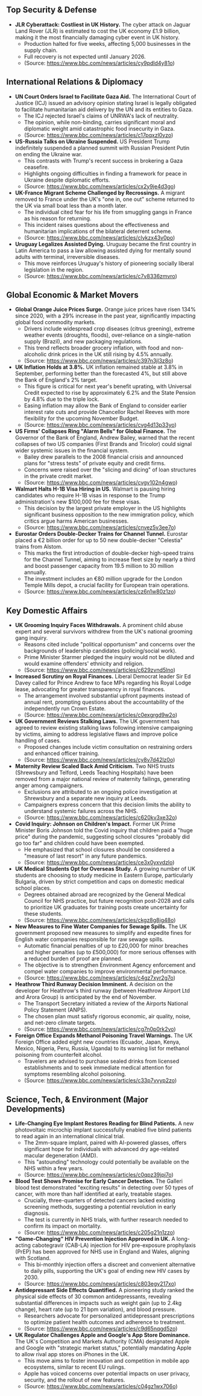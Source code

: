 ## Top Security & Defense
*   **JLR Cyberattack: Costliest in UK History.** The cyber attack on Jaguar Land Rover (JLR) is estimated to cost the UK economy £1.9 billion, making it the most financially damaging cyber event in UK history.
    *   Production halted for five weeks, affecting 5,000 businesses in the supply chain.
    *   Full recovery is not expected until January 2026.
    *   (Source: https://www.bbc.com/news/articles/cy9pdld4y81o)

## International Relations & Diplomacy
*   **UN Court Orders Israel to Facilitate Gaza Aid.** The International Court of Justice (ICJ) issued an advisory opinion stating Israel is legally obligated to facilitate humanitarian aid delivery by the UN and its entities to Gaza.
    *   The ICJ rejected Israel's claims of UNRWA's lack of neutrality.
    *   The opinion, while non-binding, carries significant moral and diplomatic weight amid catastrophic food insecurity in Gaza.
    *   (Source: https://www.bbc.com/news/articles/c17pqxzl0yzo)
*   **US-Russia Talks on Ukraine Suspended.** US President Trump indefinitely suspended a planned summit with Russian President Putin on ending the Ukraine war.
    *   This contrasts with Trump's recent success in brokering a Gaza ceasefire.
    *   Highlights ongoing difficulties in finding a framework for peace in Ukraine despite diplomatic efforts.
    *   (Source: https://www.bbc.com/news/articles/cx2y9je4d3go)
*   **UK-France Migrant Scheme Challenged by Recrossings.** A migrant removed to France under the UK's "one in, one out" scheme returned to the UK via small boat less than a month later.
    *   The individual cited fear for his life from smuggling gangs in France as his reason for returning.
    *   This incident raises questions about the effectiveness and humanitarian implications of the bilateral deterrent scheme.
    *   (Source: https://www.bbc.com/news/articles/clykzx43v0po)
*   **Uruguay Legalizes Assisted Dying.** Uruguay became the first country in Latin America to pass a law allowing assisted dying for mentally sound adults with terminal, irreversible diseases.
    *   This move reinforces Uruguay's history of pioneering socially liberal legislation in the region.
    *   (Source: https://www.bbc.com/news/articles/c7v8336zmvro)

## Global Economic & Market Movers
*   **Global Orange Juice Prices Surge.** Orange juice prices have risen 134% since 2020, with a 29% increase in the past year, significantly impacting global food commodity markets.
    *   Drivers include widespread crop diseases (citrus greening), extreme weather events (droughts, floods), over-reliance on a single-nation supply (Brazil), and new packaging regulations.
    *   This trend reflects broader grocery inflation, with food and non-alcoholic drink prices in the UK still rising by 4.5% annually.
    *   (Source: https://www.bbc.com/news/articles/c397n3jl3z8o)
*   **UK Inflation Holds at 3.8%.** UK inflation remained stable at 3.8% in September, performing better than the forecasted 4%, but still above the Bank of England's 2% target.
    *   This figure is critical for next year's benefit uprating, with Universal Credit expected to rise by approximately 6.2% and the State Pension by 4.8% due to the triple lock.
    *   Easing inflation may allow the Bank of England to consider earlier interest rate cuts and provide Chancellor Rachel Reeves with more flexibility for the upcoming November Budget.
    *   (Source: https://www.bbc.com/news/articles/cvg4d13p33yo)
*   **US Firms' Collapses Ring "Alarm Bells" for Global Finance.** The Governor of the Bank of England, Andrew Bailey, warned that the recent collapses of two US companies (First Brands and Tricolor) could signal wider systemic issues in the financial system.
    *   Bailey drew parallels to the 2008 financial crisis and announced plans for "stress tests" of private equity and credit firms.
    *   Concerns were raised over the "slicing and dicing" of loan structures in the private credit market.
    *   (Source: https://www.bbc.com/news/articles/cvgv102n4gwo)
*   **Walmart Halts H-1B Visa Hiring in US.** Walmart is pausing hiring candidates who require H-1B visas in response to the Trump administration's new $100,000 fee for these visas.
    *   This decision by the largest private employer in the US highlights significant business opposition to the new immigration policy, which critics argue harms American businesses.
    *   (Source: https://www.bbc.com/news/articles/cnvez5v3ee7o)
*   **Eurostar Orders Double-Decker Trains for Channel Tunnel.** Eurostar placed a €2 billion order for up to 50 new double-decker "Celestia" trains from Alstom.
    *   This marks the first introduction of double-decker high-speed trains for the Channel Tunnel, aiming to increase fleet size by nearly a third and boost passenger capacity from 19.5 million to 30 million annually.
    *   The investment includes an €80 million upgrade for the London Temple Mills depot, a crucial facility for European train operations.
    *   (Source: https://www.bbc.com/news/articles/cz6n1w80z1zo)

## Key Domestic Affairs
*   **UK Grooming Inquiry Faces Withdrawals.** A prominent child abuse expert and several survivors withdrew from the UK's national grooming gang inquiry.
    *   Reasons cited include "political opportunism" and concerns over the backgrounds of leadership candidates (policing/social work).
    *   Prime Minister Starmer pledged the inquiry would not be diluted and would examine offenders' ethnicity and religion.
    *   (Source: https://www.bbc.com/news/articles/c629zvnd5lno)
*   **Increased Scrutiny on Royal Finances.** Liberal Democrat leader Sir Ed Davey called for Prince Andrew to face MPs regarding his Royal Lodge lease, advocating for greater transparency in royal finances.
    *   The arrangement involved substantial upfront payments instead of annual rent, prompting questions about the accountability of the independently run Crown Estate.
    *   (Source: https://www.bbc.com/news/articles/c0exgrgd9w2o)
*   **UK Government Reviews Stalking Laws.** The UK government has agreed to review existing stalking laws following intensive campaigning by victims, aiming to address legislative flaws and improve police handling of cases.
    *   Proposed changes include victim consultation on restraining orders and enhanced officer training.
    *   (Source: https://www.bbc.com/news/articles/cy8v7d42lz0o)
*   **Maternity Review Scaled Back Amid Criticism.** Two NHS trusts (Shrewsbury and Telford, Leeds Teaching Hospitals) have been removed from a major national review of maternity failings, generating anger among campaigners.
    *   Exclusions are attributed to an ongoing police investigation at Shrewsbury and a separate new inquiry at Leeds.
    *   Campaigners express concern that this decision limits the ability to understand systemic failures across the NHS.
    *   (Source: https://www.bbc.com/news/articles/c620kv3xe32o)
*   **Covid Inquiry: Johnson on Children's Impact.** Former UK Prime Minister Boris Johnson told the Covid inquiry that children paid a "huge price" during the pandemic, suggesting school closures "probably did go too far" and children could have been exempted.
    *   He emphasized that school closures should be considered a "measure of last resort" in any future pandemics.
    *   (Source: https://www.bbc.com/news/articles/ce3x0yxvdzlo)
*   **UK Medical Students Opt for Overseas Study.** A growing number of UK students are choosing to study medicine in Eastern Europe, particularly Bulgaria, driven by strict competition and caps on domestic medical school places.
    *   Degrees obtained abroad are recognized by the General Medical Council for NHS practice, but future recognition post-2028 and calls to prioritize UK graduates for training posts create uncertainty for these students.
    *   (Source: https://www.bbc.com/news/articles/ckgz8g8jg48o)
*   **New Measures to Fine Water Companies for Sewage Spills.** The UK government proposed new measures to simplify and expedite fines for English water companies responsible for raw sewage spills.
    *   Automatic financial penalties of up to £20,000 for minor breaches and higher penalties (up to £500,000) for more serious offenses with a reduced burden of proof are planned.
    *   The objective is to strengthen Environment Agency enforcement and compel water companies to improve environmental performance.
    *   (Source: https://www.bbc.com/news/articles/c4gz7xyr2g7o)
*   **Heathrow Third Runway Decision Imminent.** A decision on the developer for Heathrow's third runway (between Heathrow Airport Ltd and Arora Group) is anticipated by the end of November.
    *   The Transport Secretary initiated a review of the Airports National Policy Statement (ANPS).
    *   The chosen plan must satisfy rigorous economic, air quality, noise, and net-zero climate targets.
    *   (Source: https://www.bbc.com/news/articles/cg7n0p0rk2vo)
*   **Foreign Office Expands Methanol Poisoning Travel Warnings.** The UK Foreign Office added eight new countries (Ecuador, Japan, Kenya, Mexico, Nigeria, Peru, Russia, Uganda) to its warning list for methanol poisoning from counterfeit alcohol.
    *   Travelers are advised to purchase sealed drinks from licensed establishments and to seek immediate medical attention for symptoms resembling alcohol poisoning.
    *   (Source: https://www.bbc.com/news/articles/c33p7vvyp2zo)

## Science, Tech, & Environment (Major Developments)
*   **Life-Changing Eye Implant Restores Reading for Blind Patients.** A new photovoltaic microchip implant successfully enabled five blind patients to read again in an international clinical trial.
    *   The 2mm-square implant, paired with AI-powered glasses, offers significant hope for individuals with advanced dry age-related macular degeneration (AMD).
    *   This "astounding" technology could potentially be available on the NHS within a few years.
    *   (Source: https://www.bbc.com/news/articles/c0qpz39jpj7o)
*   **Blood Test Shows Promise for Early Cancer Detection.** The Galleri blood test demonstrated "exciting results" in detecting over 50 types of cancer, with more than half identified at early, treatable stages.
    *   Crucially, three-quarters of detected cancers lacked existing screening methods, suggesting a potential revolution in early diagnosis.
    *   The test is currently in NHS trials, with further research needed to confirm its impact on mortality.
    *   (Source: https://www.bbc.com/news/articles/c205g21n1zzo)
*   **"Game-Changing" HIV Prevention Injection Approved in UK.** A long-acting cabotegravir (CAB-LA) injection for HIV pre-exposure prophylaxis (PrEP) has been approved for NHS use in England and Wales, aligning with Scotland.
    *   This bi-monthly injection offers a discreet and convenient alternative to daily pills, supporting the UK's goal of ending new HIV cases by 2030.
    *   (Source: https://www.bbc.com/news/articles/c803egy217xo)
*   **Antidepressant Side Effects Quantified.** A pioneering study ranked the physical side effects of 30 common antidepressants, revealing substantial differences in impacts such as weight gain (up to 2.4kg change), heart rate (up to 21 bpm variation), and blood pressure.
    *   Researchers advocate for personalized antidepressant prescriptions to optimize patient health outcomes and adherence to treatment.
    *   (Source: https://www.bbc.com/news/articles/c9d65nqgd5zo)
*   **UK Regulator Challenges Apple and Google's App Store Dominance.** The UK's Competition and Markets Authority (CMA) designated Apple and Google with "strategic market status," potentially mandating Apple to allow rival app stores on iPhones in the UK.
    *   This move aims to foster innovation and competition in mobile app ecosystems, similar to recent EU rulings.
    *   Apple has voiced concerns over potential impacts on user privacy, security, and the rollout of new features.
    *   (Source: https://www.bbc.com/news/articles/c04gz1wx706o)